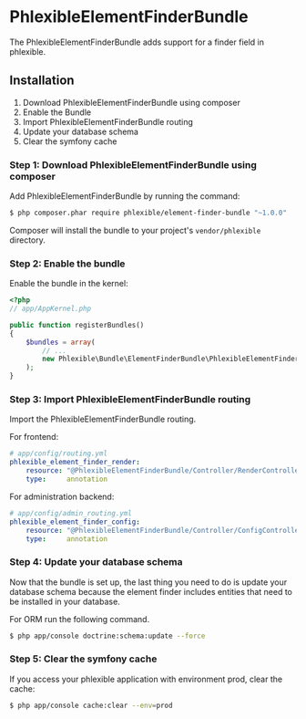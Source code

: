 PhlexibleElementFinderBundle
============================

The PhlexibleElementFinderBundle adds support for a finder field in phlexible.

Installation
------------

1. Download PhlexibleElementFinderBundle using composer
2. Enable the Bundle
3. Import PhlexibleElementFinderBundle routing
4. Update your database schema
5. Clear the symfony cache

### Step 1: Download PhlexibleElementFinderBundle using composer

Add PhlexibleElementFinderBundle by running the command:

``` bash
$ php composer.phar require phlexible/element-finder-bundle "~1.0.0"
```

Composer will install the bundle to your project's `vendor/phlexible` directory.

### Step 2: Enable the bundle

Enable the bundle in the kernel:

``` php
<?php
// app/AppKernel.php

public function registerBundles()
{
    $bundles = array(
        // ...
        new Phlexible\Bundle\ElementFinderBundle\PhlexibleElementFinderBundle(),
    );
}
```

### Step 3: Import PhlexibleElementFinderBundle routing

Import the PhlexibleElementFinderBundle routing.

For frontend:

``` yaml
# app/config/routing.yml
phlexible_element_finder_render:
    resource: "@PhlexibleElementFinderBundle/Controller/RenderController.php"
    type:     annotation
```

For administration backend:

``` yaml
# app/config/admin_routing.yml
phlexible_element_finder_config:
    resource: "@PhlexibleElementFinderBundle/Controller/ConfigController.php"
    type:     annotation
```

### Step 4: Update your database schema

Now that the bundle is set up, the last thing you need to do is update your database schema because the element finder includes entities that need to be installed in your database.

For ORM run the following command.

``` bash
$ php app/console doctrine:schema:update --force
```

### Step 5: Clear the symfony cache

If you access your phlexible application with environment prod, clear the cache:

``` bash
$ php app/console cache:clear --env=prod
```
